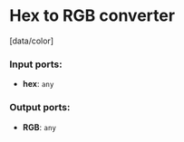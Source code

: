 # Hex to RGB converter

[data/color]

### Input ports:

* __hex__: `any`

### Output ports:

* __RGB__: `any`

